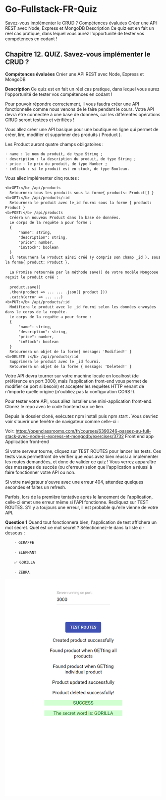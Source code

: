 # Go-Fullstack-FR-Quiz
Savez-vous implémenter le CRUD ? Compétences évaluées Créer une API REST avec Node, Express et MongoDB Description Ce quiz est en fait un réel cas pratique, dans lequel vous aurez l'opportunité de tester vos compétences en codant !

<h2> Chapitre 12. QUIZ. Savez-vous implémenter le CRUD ? </h2>

  <b>Compétences évaluées</b>
  Créer une API REST avec Node, Express et MongoDB
  
  <b>Description</b>
  Ce quiz est en fait un réel cas pratique, dans lequel vous aurez l'opportunité de tester vos compétences en codant !

  Pour pouvoir répondre correctement, il vous faudra créer une API fonctionnelle comme nous venons de le faire pendant le cours. 
  Votre API devra être connectée à une base de données, car les différentes opérations CRUD seront testées et vérifiées !

  Vous allez créer une API basique pour une boutique en ligne qui permet de créer, lire, modifier et supprimer des produits ( Product ). 
  
  Les Product auront quatre champs obligatoires :

    · name : le nom du produit, de type String ;
    · description : la description du produit, de type String ;
    · price : le prix du produit, de type Number ;
    · inStock : si le produit est en stock, de type Boolean.
  
  Vous allez implémenter cinq routes :

    <b>GET:</b> /api/products
      Retournera tous les produits sous la forme{ products: Product[] }
    <b>GET:</b> /api/products/:id
      Retournera le produit avec le_id fourni sous la forme { product: Product }
    <b>POST:</b> /api/products
      Créera un nouveau Product dans la base de données.
      Le corps de la requête a pour forme :
      {
          "name": string,
          "description": string,
          "price": number,
          "inStock": boolean
      }
      Il retournera le Product ainsi créé (y compris son champ _id ), sous la forme{ product: Product }.

      La Promise retournée par la méthode save() de votre modèle Mongoose reçoit le produit créé :

      product.save()
      .then(product => ... ... .json({ product }))
      .catch(error => ... ...)
    <b>PUT:</b> /api/products/:id
      Modifiera le produit avec le _id fourni selon les données envoyées dans le corps de la requête.
      Le corps de la requête a pour forme :
      {
          "name": string,
          "description": string,
          "price": number,
          "inStock": boolean
      }
      Retournera un objet de la forme{ message: 'Modified!' }
    <b>DELETE :</b> /api/products/:id
      Supprimera le produit avec le _id fourni.
      Retournera un objet de la forme { message: 'Deleted!' }
      
  Votre API devra tourner sur votre machine locale en localhost (de préférence en port 3000, mais l'application front-end vous permet de modifier ce port si besoin) et accepter les requêtes HTTP venant de n'importe quelle origine (n'oubliez pas la configuration CORS !).

  Pour tester votre API, vous allez installer une mini-application front-end. Clonez le repo avec le code frontend sur ce lien.

  Depuis le dossier cloné, exécutez npm install puis npm start . Vous devriez voir s'ouvrir une fenêtre de navigateur comme celle-ci :
  
  Voir: https://openclassrooms.com/fr/courses/6390246-passez-au-full-stack-avec-node-js-express-et-mongodb/exercises/3732
  Front end app
  Application front-end
  
  Si votre serveur tourne, cliquez sur TEST ROUTES pour lancer les tests. 
  Ces tests vous permettront de vérifier que vous avez bien réussi à implémenter les routes demandées, et donc de valider ce quiz ! 
  Vous verrez apparaître des messages de succès (ou d'erreur) selon que l'application a réussi à faire fonctionner votre API ou non.

  Si votre navigateur s'ouvre avec une erreur 404, attendez quelques secondes et faites un refresh.

  Parfois, lors de la première tentative après le lancement de l'application, celle-ci émet une erreur même si l'API fonctionne. 
  Recliquez sur TEST ROUTES. S'il y a toujours une erreur, il est probable qu'elle vienne de votre API.

  <b>Question 1</b>
  Quand tout fonctionnera bien, l'application de test affichera un mot secret. Quel est ce mot secret ? Sélectionnez-le dans la liste ci-dessous :

        · GIRAFFE

        · ELEPHANT

        ✅ GORILLA

        · ZEBRA

<img src = "./Gorilla.png"/>

